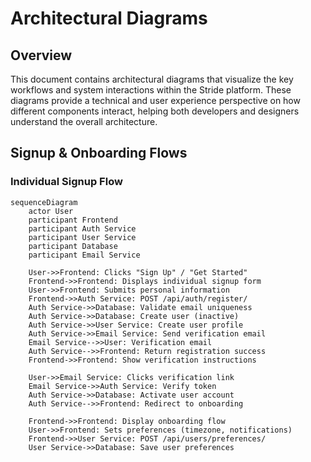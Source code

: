 # Architectural Diagrams

## Overview

This document contains architectural diagrams that visualize the key workflows and system interactions within the Stride platform. These diagrams provide a technical and user experience perspective on how different components interact, helping both developers and designers understand the overall architecture.

## Signup & Onboarding Flows

### Individual Signup Flow
```mermaid
sequenceDiagram
    actor User
    participant Frontend
    participant Auth Service
    participant User Service
    participant Database
    participant Email Service
    
    User->>Frontend: Clicks "Sign Up" / "Get Started"
    Frontend->>Frontend: Displays individual signup form
    User->>Frontend: Submits personal information
    Frontend->>Auth Service: POST /api/auth/register/
    Auth Service->>Database: Validate email uniqueness
    Auth Service->>Database: Create user (inactive)
    Auth Service->>User Service: Create user profile
    Auth Service->>Email Service: Send verification email
    Email Service-->>User: Verification email
    Auth Service-->>Frontend: Return registration success
    Frontend->>Frontend: Show verification instructions
    
    User->>Email Service: Clicks verification link
    Email Service->>Auth Service: Verify token
    Auth Service->>Database: Activate user account
    Auth Service-->>Frontend: Redirect to onboarding
    
    Frontend->>Frontend: Display onboarding flow
    User->>Frontend: Sets preferences (timezone, notifications)
    Frontend->>User Service: POST /api/users/preferences/
    User Service->>Database: Save user preferences
```